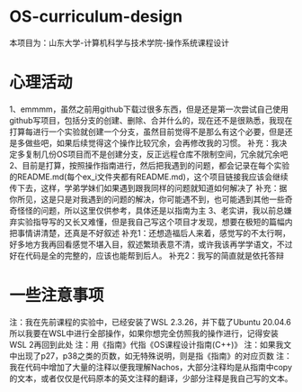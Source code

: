 # OS-curriculum-design

本项目为：山东大学-计算机科学与技术学院-操作系统课程设计

# 心理活动

1、emmmm，虽然之前用github下载过很多东西，但是还是第一次尝试自己使用github写项目，包括分支的创建、删除、合并什么的，现在还不是很熟悉，我现在打算每进行一个实验就创建一个分支，虽然目前觉得不是那么有这个必要，但是还是多做些吧，如果后续觉得这个操作比较冗余，会再修改我的习惯。
补充：我决定多复制几份OS项目而不是创建分支，反正远程仓库不限制空间，冗余就冗余吧
2、目前是打算，按照操作指南进行，然后把我遇到的问题，都会记录在每个实验的README.md(每个ex_i文件夹都有README.md)，这个项目链接我应该会继续传下去，这样，学弟学妹们如果遇到跟我同样的问题就知道如何解决了
补充：据你所见，这是只是对我遇到的问题的解决，你可能遇不到，也可能遇到其他一些奇奇怪怪的问题，所以这里仅供参考，具体还是以指南为主
3、老实讲，我以前总嫌弃实验指导写的又长又难懂，但是我自己写这个项目才发现，想要在极短的篇幅内把事情讲清楚，还真是不好叙述
补充1：还想造福后人来着，感觉写的不太行啊，好多地方我再回看感觉不堪入目，叙述繁琐表意不清，或许我该再学学语文，不过好在代码是全的完整的，应该也能帮到后人。
补充2：我写的简直就是依托答辩

# 一些注意事项

注：我在先前课程的实验中，已经安装了WSL 2.3.26，并下载了Ubuntu 20.04.6
所以我要在WSL中进行全部操作，如果你想完全仿照我的操作进行，记得安装WSL 2再回到此处
注：用《指南》代指《OS课程设计指南(C++)》
注：如果我文中出现了p27，p38之类的页数，如无特殊说明，则是指《指南》的对应页数
注：我在代码中增加了大量的注释以便我理解Nachos，大部分注释均是从指南中copy的文本，或者仅仅是代码原本的英文注释的翻译，少部分注释是我自己写的文本。
